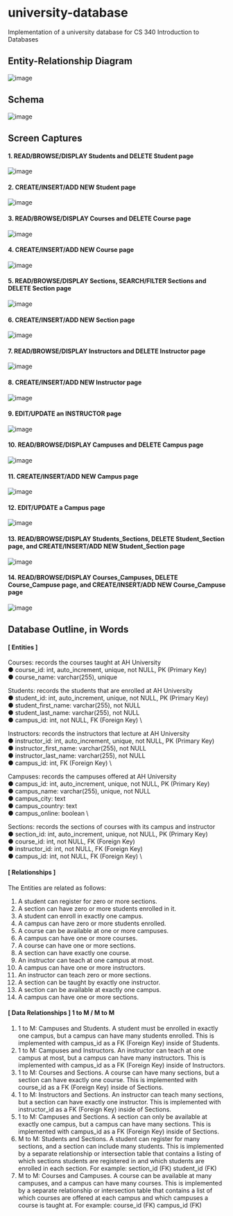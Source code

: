 # university-database
Implementation of a university database for CS 340 Introduction to Databases

## Entity-Relationship Diagram
![image](https://user-images.githubusercontent.com/71689421/145125503-29a3ccce-e3ca-4a0b-80d2-9febb2fbbc04.png)

## Schema
![image](https://user-images.githubusercontent.com/71689421/145124235-8312dd54-1c19-4762-9d9e-84214b74b500.png)

## Screen Captures
#### 1. READ/BROWSE/DISPLAY Students and DELETE Student page
![image](https://user-images.githubusercontent.com/71689421/145124442-6d6aee0c-a2bf-49f2-8ab1-3f524917e472.png)

#### 2. CREATE/INSERT/ADD NEW Student page
![image](https://user-images.githubusercontent.com/71689421/145124476-3146ab90-1f55-4c96-91f2-856d953a8d97.png)

#### 3. READ/BROWSE/DISPLAY Courses and DELETE Course page
![image](https://user-images.githubusercontent.com/71689421/145124509-48ea3e7a-f13d-4ce9-8f00-c83668581646.png)

#### 4. CREATE/INSERT/ADD NEW Course page
![image](https://user-images.githubusercontent.com/71689421/145124556-7b6d3d13-296b-41d1-b297-a6c013979e30.png)

#### 5. READ/BROWSE/DISPLAY Sections, SEARCH/FILTER Sections and DELETE Section page
![image](https://user-images.githubusercontent.com/71689421/145124591-cefaf8f0-0f96-4a85-8d05-bd0bd80bbb10.png)

#### 6. CREATE/INSERT/ADD NEW Section page
![image](https://user-images.githubusercontent.com/71689421/145124648-d0f709ea-1791-4a74-95b8-dab873081b76.png)

#### 7. READ/BROWSE/DISPLAY Instructors and DELETE Instructor page
![image](https://user-images.githubusercontent.com/71689421/145124679-76d8220f-b20b-47be-9cae-a10914ae1adc.png)

#### 8. CREATE/INSERT/ADD NEW Instructor page
![image](https://user-images.githubusercontent.com/71689421/145125408-691e398f-ad36-457e-a648-3bd82e6c0079.png)

#### 9. EDIT/UPDATE an INSTRUCTOR page
![image](https://user-images.githubusercontent.com/71689421/145125381-e37ff415-a973-44dd-9721-2da2cfa0dbfa.png)

#### 10. READ/BROWSE/DISPLAY Campuses and DELETE Campus page
![image](https://user-images.githubusercontent.com/71689421/145125357-a302a20e-652b-48d9-835e-fa092209d36e.png)

#### 11. CREATE/INSERT/ADD NEW Campus page
![image](https://user-images.githubusercontent.com/71689421/145125321-e03e83ff-53f8-4f48-b813-938edc723ff6.png)

#### 12. EDIT/UPDATE a Campus page
![image](https://user-images.githubusercontent.com/71689421/145125017-6e444f22-1d5d-400e-b7e2-88c7a3e61039.png)

#### 13. READ/BROWSE/DISPLAY Students_Sections, DELETE Student_Section page, and CREATE/INSERT/ADD NEW Student_Section page
![image](https://user-images.githubusercontent.com/71689421/145124982-f6dca622-3527-425f-aaa6-153dee09cac7.png)

#### 14. READ/BROWSE/DISPLAY Courses_Campuses, DELETE Course_Campuse page, and CREATE/INSERT/ADD NEW Course_Campuse page
![image](https://user-images.githubusercontent.com/71689421/145124956-cafcaf39-1ed8-427c-b51a-988f311ed371.png)


## Database Outline, in Words
#### [ Entities ]
Courses: records the courses taught at AH University \
● course_id: int, auto_increment, unique, not NULL, PK (Primary Key) \
● course_name: varchar(255), unique

Students: records the students that are enrolled at AH University \
● student_id: int, auto_increment, unique, not NULL, PK (Primary Key) \
● student_first_name: varchar(255), not NULL \
● student_last_name: varchar(255), not NULL \
● campus_id: int, not NULL, FK (Foreign Key) \

Instructors: records the instructors that lecture at AH University \
● instructor_id: int, auto_increment, unique, not NULL, PK (Primary Key) \
● instructor_first_name: varchar(255), not NULL \
● instructor_last_name: varchar(255), not NULL \
● campus_id: int, FK (Foreign Key) \

Campuses: records the campuses offered at AH University \
● campus_id: int, auto_increment, unique, not NULL, PK (Primary Key) \
● campus_name: varchar(255), unique, not NULL \
● campus_city: text \
● campus_country: text \
● campus_online: boolean \

Sections: records the sections of courses with its campus and instructor \
● section_id: int, auto_increment, unique, not NULL, PK (Primary Key) \
● course_id: int, not NULL, FK (Foreign Key) \
● instructor_id: int, not NULL, FK (Foreign Key) \
● campus_id: int, not NULL, FK (Foreign Key) \

#### [ Relationships ]
The Entities are related as follows:
1. A student can register for zero or more sections.
2. A section can have zero or more students enrolled in it.
3. A student can enroll in exactly one campus.
4. A campus can have zero or more students enrolled.
5. A course can be available at one or more campuses.
6. A campus can have one or more courses.
7. A course can have one or more sections.
8. A section can have exactly one course.
9. An instructor can teach at one campus at most.
10. A campus can have one or more instructors.
11. An instructor can teach zero or more sections.
12. A section can be taught by exactly one instructor.
13. A section can be available at exactly one campus.
14. A campus can have one or more sections.

#### [ Data Relationships ] 1 to M / M to M 
1. 1 to M: Campuses and Students. A student must be enrolled in exactly one campus, but
a campus can have many students enrolled. This is implemented with campus_id as a
FK (Foreign Key) inside of Students.
2. 1 to M: Campuses and Instructors. An instructor can teach at one campus at most, but a
campus can have many instructors. This is implemented with campus_id as a FK
(Foreign Key) inside of Instructors.
3. 1 to M: Courses and Sections. A course can have many sections, but a section can have
exactly one course. This is implemented with course_id as a FK (Foreign Key) inside of
Sections.
4. 1 to M: Instructors and Sections. An instructor can teach many sections, but a section
can have exactly one instructor. This is implemented with instructor_id as a FK (Foreign
Key) inside of Sections.
5. 1 to M: Campuses and Sections. A section can only be available at exactly one campus,
but a campus can have many sections. This is implemented with campus_id as a FK
(Foreign Key) inside of Sections.
6. M to M: Students and Sections. A student can register for many sections, and a section
can include many students. This is implemented by a separate relationship or
intersection table that contains a listing of which sections students are registered in and
which students are enrolled in each section. For example:
section_id (FK) student_id (FK)
7. M to M: Courses and Campuses. A course can be available at many campuses, and a
campus can have many courses. This is implemented by a separate relationship or
intersection table that contains a list of which courses are offered at each campus and
which campuses a course is taught at. For example:
course_id (FK) campus_id (FK)
